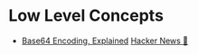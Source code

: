 # Low Level Concepts

- [Base64 Encoding, Explained](https://www.writesoftwarewell.com/base64-encoding-explained/) [Hacker News 📰](https://news.ycombinator.com/item?id=37981939)